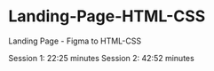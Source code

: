 # Landing-Page-HTML-CSS
Landing Page - Figma to HTML-CSS

Session 1: 22:25 minutes
Session 2: 42:52 minutes
